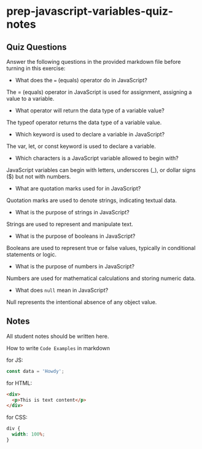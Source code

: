 # prep-javascript-variables-quiz-notes

## Quiz Questions

Answer the following questions in the provided markdown file before turning in this exercise:

- What does the `=` (equals) operator do in JavaScript?

The = (equals) operator in JavaScript is used for assignment, assigning a value to a variable.

- What operator will return the data type of a variable value?

The typeof operator returns the data type of a variable value.

- Which keyword is used to declare a variable in JavaScript?

The var, let, or const keyword is used to declare a variable.

- Which characters is a JavaScript variable allowed to begin with?

JavaScript variables can begin with letters, underscores (_), or dollar signs ($) but not with numbers.

- What are quotation marks used for in JavaScript?

Quotation marks are used to denote strings, indicating textual data.

- What is the purpose of strings in JavaScript?

Strings are used to represent and manipulate text.

- What is the purpose of booleans in JavaScript?

Booleans are used to represent true or false values, typically in conditional statements or logic.

- What is the purpose of numbers in JavaScript?

Numbers are used for mathematical calculations and storing numeric data.

- What does `null` mean in JavaScript?

Null represents the intentional absence of any object value.

## Notes

All student notes should be written here.

How to write `Code Examples` in markdown

for JS:

```javascript
const data = 'Howdy';
```

for HTML:

```html
<div>
  <p>This is text content</p>
</div>
```

for CSS:

```css
div {
  width: 100%;
}
```
